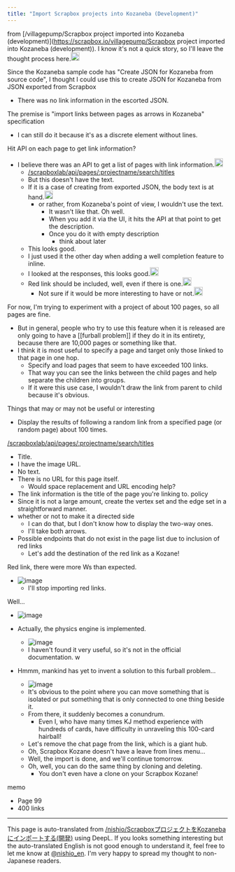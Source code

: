 ```yaml
---
title: "Import Scrapbox projects into Kozaneba (Development)"
---
```


from [/villagepump/Scrapbox project imported into Kozaneba (development)](https://scrapbox.io/villagepump/Scrapbox project imported into Kozaneba (development)).
I know it's not a quick story, so I'll leave the thought process here.<img src='https://scrapbox.io/api/pages/villagepump/nishio/icon' alt='/villagepump/nishio.icon' height="19.5"/>

Since the Kozaneba sample code has "Create JSON for Kozaneba from source code", I thought I could use this to create JSON for Kozaneba from JSON exported from Scrapbox
- There was no link information in the escorted JSON.

The premise is "import links between pages as arrows in Kozaneba" specification
- I can still do it because it's as a discrete element without lines.

Hit API on each page to get link information?
- I believe there was an API to get a list of pages with link information.<img src='https://scrapbox.io/api/pages/villagepump/inajob/icon' alt='/villagepump/inajob.icon' height="19.5"/>
    - [/scrapboxlab/api/pages/:projectname/search/titles](https://scrapbox.io/scrapboxlab/api/pages/:projectname/search/titles)
    - But this doesn't have the text.
    - If it is a case of creating from exported JSON, the body text is at hand.<img src='https://scrapbox.io/api/pages/villagepump/nishio/icon' alt='/villagepump/nishio.icon' height="19.5"/>
        - or rather, from Kozaneba's point of view, I wouldn't use the text.
            - It wasn't like that. Oh well.
            - When you add it via the UI, it hits the API at that point to get the description.
            - Once you do it with empty description
                - think about later
    - This looks good.
    - I just used it the other day when adding a well completion feature to inline.
    - I looked at the responses, this looks good.<img src='https://scrapbox.io/api/pages/villagepump/nishio/icon' alt='/villagepump/nishio.icon' height="19.5"/>
    - Red link should be included, well, even if there is one.<img src='https://scrapbox.io/api/pages/villagepump/inajob/icon' alt='/villagepump/inajob.icon' height="19.5"/>
        - Not sure if it would be more interesting to have or not.<img src='https://scrapbox.io/api/pages/villagepump/nishio/icon' alt='/villagepump/nishio.icon' height="19.5"/>

For now, I'm trying to experiment with a project of about 100 pages, so all pages are fine.
- But in general, people who try to use this feature when it is released are only going to have a [[furball problem]] if they do it in its entirety, because there are 10,000 pages or something like that.
- I think it is most useful to specify a page and target only those linked to that page in one hop.
    - Specify and load pages that seem to have exceeded 100 links.
    - That way you can see the links between the child pages and help separate the children into groups.
    - If it were this use case, I wouldn't draw the link from parent to child because it's obvious.

Things that may or may not be useful or interesting
- Display the results of following a random link from a specified page (or random page) about 100 times.

[/scrapboxlab/api/pages/:projectname/search/titles](https://scrapbox.io/scrapboxlab/api/pages/:projectname/search/titles)
- Title.
- I have the image URL.
- No text.
- There is no URL for this page itself.
    - Would space replacement and URL encoding help?
- The link information is the title of the page you're linking to.
policy
- Since it is not a large amount, create the vertex set and the edge set in a straightforward manner.
- whether or not to make it a directed side
    - I can do that, but I don't know how to display the two-way ones.
    - I'll take both arrows.
- Possible endpoints that do not exist in the page list due to inclusion of red links
    - Let's add the destination of the red link as a Kozane!

Red link, there were more Ws than expected.
- ![image](https://gyazo.com/6ae926fccbf166fc262b27369345056d/thumb/1000)
    - I'll stop importing red links.

Well...
- ![image](https://gyazo.com/58d2bdca9ff75cb0dedd5a34949a0996/thumb/1000)
- Actually, the physics engine is implemented.
    - ![image](https://gyazo.com/9d1baef134a404e4f21f2fece6cea622/thumb/1000)
    - I haven't found it very useful, so it's not in the official documentation. w

- Hmmm, mankind has yet to invent a solution to this furball problem...
    - ![image](https://gyazo.com/9b479212a7920bf6eb07dec777d861cb/thumb/1000)
    - It's obvious to the point where you can move something that is isolated or put something that is only connected to one thing beside it.
    - From there, it suddenly becomes a conundrum.
        - Even I, who have many times KJ method experience with hundreds of cards, have difficulty in unraveling this 100-card hairball!
    - Let's remove the chat page from the link, which is a giant hub.
    - Oh, Scrapbox Kozane doesn't have a leave from lines menu...
    - Well, the import is done, and we'll continue tomorrow.
    - Oh, well, you can do the same thing by cloning and deleting.
        - You don't even have a clone on your Scrapbox Kozane!

memo
- Page 99
- 400 links


---
This page is auto-translated from [/nishio/ScrapboxプロジェクトをKozanebaにインポートする(開発)](https://scrapbox.io/nishio/ScrapboxプロジェクトをKozanebaにインポートする(開発)) using DeepL. If you looks something interesting but the auto-translated English is not good enough to understand it, feel free to let me know at [@nishio_en](https://twitter.com/nishio_en). I'm very happy to spread my thought to non-Japanese readers.